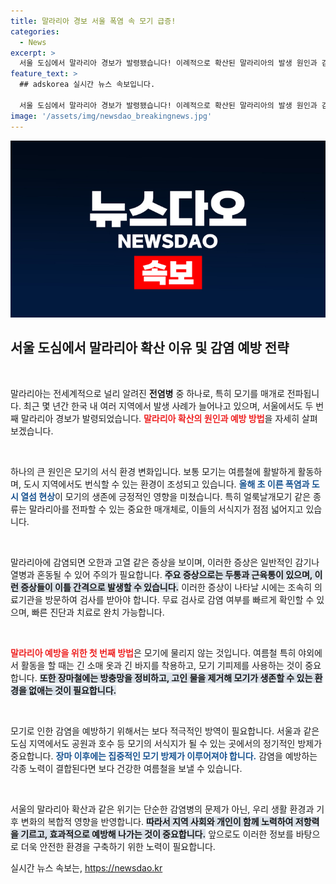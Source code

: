 ```yaml
---
title: 말라리아 경보 서울 폭염 속 모기 급증!
categories:
  - News
excerpt: >
  서울 도심에서 말라리아 경보가 발령됐습니다! 이례적으로 확산된 말라리아의 발생 원인과 감염 예방 방법에 관한 기사를 통해 더 이상 불청객으로 남아 있지 않은 모기의 위협을 방지하세요!
feature_text: >
  ## adskorea 실시간 뉴스 속보입니다.

  서울 도심에서 말라리아 경보가 발령됐습니다! 이례적으로 확산된 말라리아의 발생 원인과 감염 예방 방법에 관한 기사를 통해 더 이상 불청객으로 남아 있지 않은 모기의 위협을 방지하세요!
image: '/assets/img/newsdao_breakingnews.jpg'
---
```


<p><img src="/assets/img/newsdao_breakingnews.jpg" alt="adskorea 속보" /></p>

<h2 data-ke-size="size26">서울 도심에서 말라리아 확산 이유 및 감염 예방 전략</h2>

<p data-ke-size="size16">&nbsp;</p>

<p>말라리아는 전세계적으로 널리 알려진 <b>전염병</b> 중 하나로, 특히 모기를 매개로 전파됩니다. 최근 몇 년간 한국 내 여러 지역에서 발생 사례가 늘어나고 있으며, 서울에서도 두 번째 말라리아 경보가 발령되었습니다. <b><span style="color: #ee2323;">말라리아 확산의 원인과 예방 방법</span></b>을 자세히 살펴보겠습니다.</p>

<p data-ke-size="size16">&nbsp;</p>

<p>하나의 큰 원인은 모기의 서식 환경 변화입니다. 보통 모기는 여름철에 활발하게 활동하며, 도시 지역에서도 번식할 수 있는 환경이 조성되고 있습니다. <b><span style="color: #1a5490;">올해 초 이른 폭염과 도시 열섬 현상</span></b>이 모기의 생존에 긍정적인 영향을 미쳤습니다. 특히 얼룩날개모기 같은 종류는 말라리아를 전파할 수 있는 중요한 매개체로, 이들의 서식지가 점점 넓어지고 있습니다.</p>

<p data-ke-size="size16">&nbsp;</p>

<p>말라리아에 감염되면 오한과 고열 같은 증상을 보이며, 이러한 증상은 일반적인 감기나 열병과 혼동될 수 있어 주의가 필요합니다. <b><span style="background-color: #21538527;">주요 증상으로는 두통과 근육통이 있으며, 이런 증상들이 이틀 간격으로 발생할 수 있습니다.</span></b> 이러한 증상이 나타날 시에는 조속히 의료기관을 방문하여 검사를 받아야 합니다. 무료 검사로 감염 여부를 빠르게 확인할 수 있으며, 빠른 진단과 치료로 완치 가능합니다.</p>

<p data-ke-size="size16">&nbsp;</p>

<p><b><span style="color: #ee2323;">말라리아 예방을 위한 첫 번째 방법</span></b>은 모기에 물리지 않는 것입니다. 여름철 특히 야외에서 활동을 할 때는 긴 소매 옷과 긴 바지를 착용하고, 모기 기피제를 사용하는 것이 중요합니다. <b><span style="background-color: #21538527;">또한 장마철에는 방충망을 정비하고, 고인 물을 제거해 모기가 생존할 수 있는 환경을 없애는 것이 필요합니다.</span></b> </p>

<p data-ke-size="size16">&nbsp;</p>

<p>모기로 인한 감염을 예방하기 위해서는 보다 적극적인 방역이 필요합니다. 서울과 같은 도심 지역에서도 공원과 호수 등 모기의 서식지가 될 수 있는 곳에서의 정기적인 방제가 중요합니다. <b><span style="color: #1a5490;">장마 이후에는 집중적인 모기 방제가 이루어져야 합니다.</span></b> 감염을 예방하는 각종 노력이 결합된다면 보다 건강한 여름철을 보낼 수 있습니다.</p>

<p data-ke-size="size16">&nbsp;</p>

<p>서울의 말라리아 확산과 같은 위기는 단순한 감염병의 문제가 아닌, 우리 생활 환경과 기후 변화의 복합적 영향을 반영합니다. <b><span style="background-color: #21538527;">따라서 지역 사회와 개인이 함께 노력하여 저항력을 기르고, 효과적으로 예방해 나가는 것이 중요합니다.</span></b> 앞으로도 이러한 정보를 바탕으로 더욱 안전한 환경을 구축하기 위한 노력이 필요합니다.</p>
실시간 뉴스 속보는, <a href="https://newsdao.kr" rel="dofollow">https://newsdao.kr</a>


